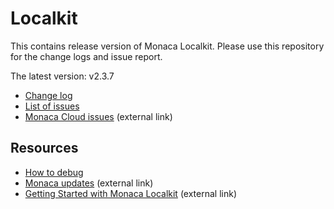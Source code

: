 # Localkit

This contains release version of Monaca Localkit. Please use this repository for the change logs and issue report.

The latest version: v2.3.7

* [Change log](https://github.com/monaca/Localkit/releases)
* [List of issues](https://github.com/monaca/Localkit/issues)
* [Monaca Cloud issues](https://monaca.mobi/en/headline/fault) (external link)

## Resources

* [How to debug](HOW_TO_DEBUG.md)
* [Monaca updates](https://monaca.mobi/en/headline) (external link)
* [Getting Started with Monaca Localkit](https://docs.monaca.io/en/manual/development/monaca_localkit/) (external link)
